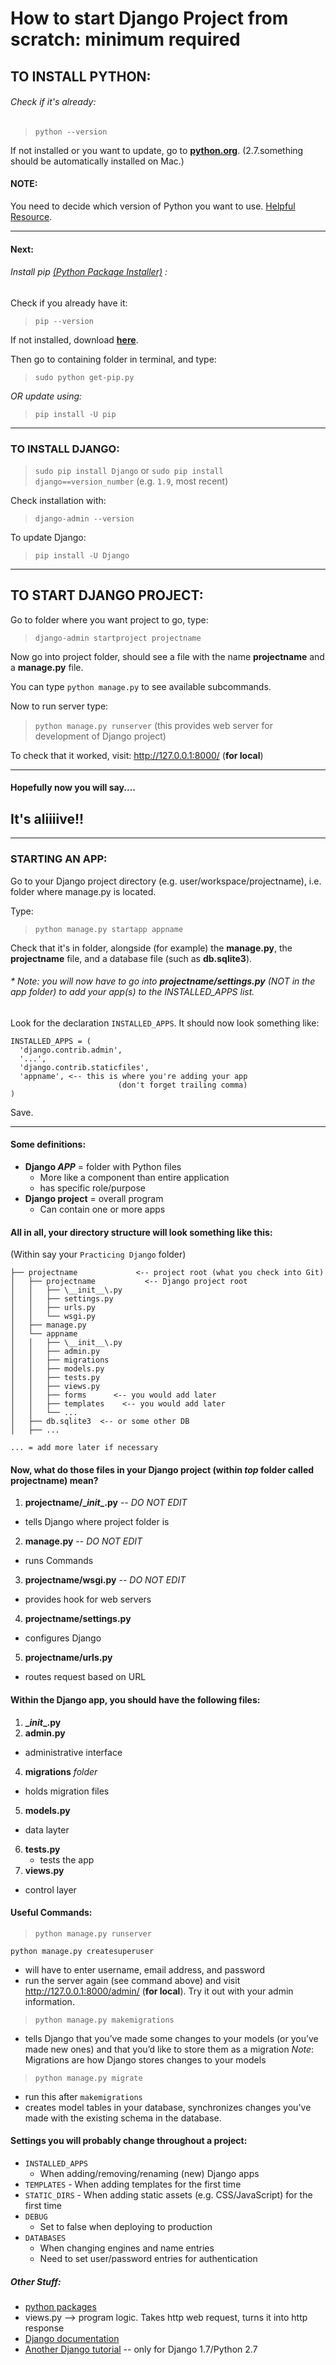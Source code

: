 # How to start Django Project from scratch: minimum required
## TO INSTALL PYTHON:
###### Check if it's already:
>`python --version`

If not installed or you want to update, go to **[python.org](https://www.python.org/downloads/)**. (2.7.something should be automatically installed on Mac.)

#### NOTE:
You need to decide which version of Python you want to use. [Helpful Resource](https://wiki.python.org/moin/Python2orPython3).

***

#### Next:
###### Install pip *[(Python Package Installer)](https://pip.pypa.io/en/stable/)* :
Check if you already have it:
>`pip --version`

If not installed, download **[here](https://pip.pypa.io/en/stable/installing/#installing-with-get-pip-py/)**.

Then go to containing folder in terminal, and type:
>`sudo python get-pip.py`

*OR update using:*
>`pip install -U pip`

***
### TO INSTALL DJANGO:
>`sudo pip install Django`  or `sudo pip install django==version_number` (e.g. `1.9`, most recent)

Check installation with:
>`django-admin --version`

To update Django:
> `pip install -U Django`

***
## TO START DJANGO PROJECT:
Go to folder where you want project to go, type:

>`django-admin startproject projectname`

Now go into project folder, should see a file with the name **projectname** and a **manage.py** file.

You can type `python manage.py` to see available subcommands.

Now to run server type:
>`python manage.py runserver` (this provides web server for development of Django project)

To check that it worked, visit: http://127.0.0.1:8000/ (**for local**)

___
#### Hopefully now you will say....
## It's aliiiive!!
___

### STARTING AN APP:
Go to your Django project directory (e.g. user/workspace/projectname), i.e. folder where manage.py is located.

Type:
>`python manage.py startapp appname`

Check that it's in folder, alongside (for example) the **manage.py**, the **projectname** file, and a database file (such as **db.sqlite3**).

###### \* Note: you will now have to go into **projectname/settings.py** (NOT in the app folder) to add your app(s) to the INSTALLED_APPS list.

Look for the declaration `INSTALLED_APPS`. It should now look something like:

```
INSTALLED_APPS = (
  'django.contrib.admin',
  '...',
  'django.contrib.staticfiles',
  'appname', <-- this is where you're adding your app
                        (don't forget trailing comma)
)
```

Save.

---

#### Some definitions:
- **Django *APP*** = folder with Python files
  - More like a component than entire application
  - has specific role/purpose
- **Django project** = overall program
  - Can contain one or more apps

#### All in all, your directory structure will look something like this:
(Within say your `Practicing Django` folder)
```
├── projectname             <-- project root (what you check into Git)
│   ├── projectname           <-- Django project root
│   │   ├── \__init__\.py
│   │   ├── settings.py
│   │   ├── urls.py
│   │   └── wsgi.py
│   ├── manage.py
│   └── appname
│   │   ├── \__init__\.py
│   │   ├── admin.py
│   │   ├── migrations
│   │   ├── models.py
│   │   ├── tests.py
│   │   ├── views.py
│   │   ├── forms      <-- you would add later
│   │   ├── templates    <-- you would add later
│   │   └── ...
│   ├── db.sqlite3  <-- or some other DB
│   ├── ...

... = add more later if necessary
```


#### Now, what do those files in your Django project (within *top* folder called projectname) mean?
1. **projectname/\__init__\.py** -- *DO NOT EDIT*
  - tells Django where project folder is
2. **manage.py** -- *DO NOT EDIT*
  - runs Commands
3. **projectname/wsgi.py** -- *DO NOT EDIT*
  - provides hook for web servers
4. **projectname/settings.py**
  - configures Django
5. **projectname/urls.py**
  - routes request based on URL

#### Within the Django app, you should have the following files:
1. **\__init__\.py**
2. **admin.py**
  - administrative interface
4. **migrations** *folder*
  - holds migration files
5. **models.py**
  - data layter
6. **tests.py**
   - tests the app
8. **views.py**
  - control layer

#### Useful Commands:
> `python manage.py runserver`
>
 `python manage.py createsuperuser`
  - will have to enter username, email address, and password
  - run the server again (see command above) and visit http://127.0.0.1:8000/admin/ (**for local**). Try it out with your admin information.

>`python manage.py makemigrations`
  - tells Django that you’ve made some changes to your models (or you’ve made new ones) and that you’d like to store them as a migration
*Note*: Migrations are how Django stores changes to your models

>`python manage.py migrate`
  - run this after `makemigrations`
  - creates model tables in your database, synchronizes changes you've made with the existing schema in the database.

#### Settings you will probably change throughout a project:
  - `INSTALLED_APPS`
    - When adding/removing/renaming (new) Django apps
  -  `TEMPLATES`
    - When adding templates for the first time
  -  `STATIC_DIRS`
    - When adding static assets (e.g. CSS/JavaScript) for the first time
  - `DEBUG`
    - Set to false when deploying to production
  - `DATABASES`
    - When changing engines and name entries
    - Need to set user/password entries for authentication

##### Other Stuff:
+ [python packages](https://docs.python.org/3/installing/)
+ views.py --> program logic. Takes http web request, turns it into http response
+ [Django documentation](https://docs.djangoproject.com/en/1.9/)
+ [Another Django tutorial](http://www.tangowithdjango.com/) -- only for Django 1.7/Python 2.7

